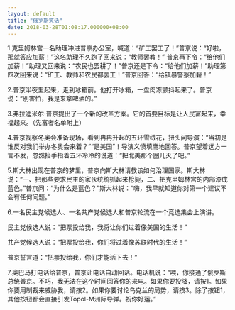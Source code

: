 ```yaml
---
layout: default
title: "俄罗斯笑话"
date: 2018-03-28T01:08:17.000000+08:00
---
```


1.克里姆林宫一名助理冲进普京办公室，喊道：“矿工罢工了！”普京说：“好啦，那就答应加薪！”这名助理不久跑了回来说：“教师罢教！” 普京再下令：“给他们加薪！”助理又回来说：“农民也罢耕了！”普京还是下令：“给他们加薪！”助理第四次回来说：“矿工、教师和农民都罢工！”普京回答：“给镇暴警察加薪！”


2.普京半夜里起来，走到冰箱前。他打开冰箱，一盘肉冻颤抖起来了。普京说：“别害怕，我是来拿啤酒的。”


3.弗拉迪米尔·普京提出了一个新的改革方案。它的首要目标是让人民富起来，幸福起来。（先富者名单附上）


4.普京视察冬奥会准备现场，看到冉冉升起的五环雪绒花，扭头问导演：“当初是谁反对我们举办冬奥会来着？”“是美国”！导演义愤填鹰地回答。普京望着远方一言不发，忽然抬手指着五环冷冷的说道：“把北美那个圈儿灭了吧。”


5.斯大林出现在普京的梦里，普京向斯大林请教该如何治理国家。斯大林说：“一、把那些要求民主的家伙统统抓起来枪毙，二、把克里姆林宫的内部漆成蓝色。”普京问：“为什么是蓝色？”斯大林说：“嗨，我早就知道你对第一个建议不会有任何问题。”


6.一名民主党候选人、一名共产党候选人和普京轮流在一个竞选集会上演讲。


民主党候选人说：“把票投给我，我将让你们过着像美国的生活！”


共产党候选人说：“把票投给我，你们将过着像苏联时代的生活！”


普京誓言道：“把票投给我，你们才能活下去！”


7.奥巴马打电话给普京，普京让电话自动回话。电话机说：“喂，你接通了俄罗斯总统普京。不巧，我无法在这个时间回答你的来电。如果你要投降，请按1。如果你要用制裁来威胁我，请按2。如果你要讨论乌克兰的局势，请按3。除了按钮1，其他按钮都会直接引发Topol-M洲际导弹。祝你好运。”

